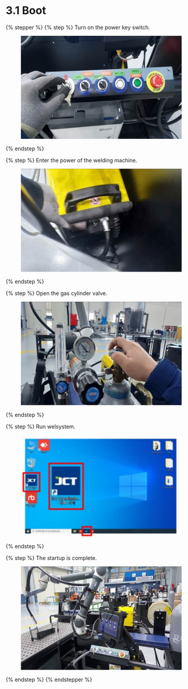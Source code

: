 # 3.1 Boot

{% stepper %}
{% step %}
Turn on the power key switch.

<figure><img src="img/on_1.jpg" alt=""><figcaption></figcaption></figure>
{% endstep %}

{% step %}
Enter the power of the welding machine.

<figure><img src="img/on_2.jpg" alt=""><figcaption></figcaption></figure>
{% endstep %}

{% step %}
Open the gas cylinder valve.

<figure><img src="img/on_3.jpg" alt=""><figcaption></figcaption></figure>
{% endstep %}

{% step %}
Run welsystem.

<figure><img src="img/on_4.jpg" alt=""><figcaption></figcaption></figure>
{% endstep %}

{% step %}
The startup is complete.

<figure><img src="img/on_5.jpg" alt=""><figcaption></figcaption></figure>
{% endstep %}
{% endstepper %}
